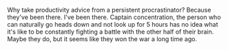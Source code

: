 Why take productivity advice from a persistent procrastinator? Because they've been there. I've been there. Captain concentration, the person who can naturally go heads down and not look up for 5 hours has no idea what it's like to be constantly fighting a battle with the other half of their brain. Maybe they do, but it seems like they won the war a long time ago.